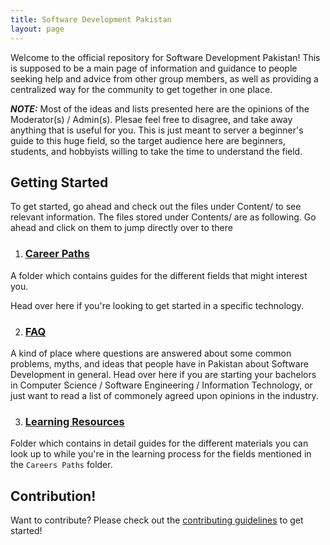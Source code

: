 ```yaml
---
title: Software Development Pakistan
layout: page
---
```


Welcome to the official repository for Software Development Pakistan! This is supposed to be a main page of information and guidance to people seeking help and advice from other group members, as well as providing a centralized way for the community to get together in one place.

***NOTE:*** Most of the ideas and lists presented here are the opinions of the Moderator(s) / Admin(s). Plesae feel free to disagree, and take away anything that is useful for you. This is just meant to server a beginner's guide to this huge field, so the target audience here are beginners, students, and hobbyists willing to take the time to understand the field.

## Getting Started

To get started, go ahead and check out the files under Content/ to see relevant information. 
The files stored under Contents/ are as following. Go ahead and click on them to jump directly over to there

1. ### [Career Paths]({{site.url}}/career-paths)

A folder which contains guides for the different fields that might interest you. 

Head over here if you're looking to get started in a specific technology.

2. ### [FAQ]({{site.url}}/FAQs)

A kind of place where questions are answered about some common problems, myths, and ideas that people have in Pakistan about Software Development in general. Head over here if you are starting your bachelors in Computer Science / Software Engineering / Information Technology, or just want to read a list of commonely agreed upon opinions in the industry.

3. ### [Learning Resources]({{site.url}}/learning-resources)

Folder which contains in detail guides for the different materials you can look up to while you're in the learning process for the fields mentioned in the `Careers Paths` folder.

## Contribution!

Want to contribute? Please check out the [contributing guidelines]({{site.url}}/contribution) to get started!



